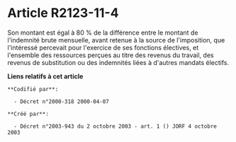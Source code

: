 # Article R2123-11-4

Son montant est égal à 80 % de la différence entre le montant de l'indemnité brute mensuelle, avant retenue à la source de
l'imposition, que l'intéressé percevait pour l'exercice de ses fonctions électives, et l'ensemble des ressources perçues au
titre des revenus du travail, des revenus de substitution ou des indemnités liées à d'autres mandats électifs.

**Liens relatifs à cet article**

	**Codifié par**:

	  - Décret n°2000-318 2000-04-07

	**Créé par**:

	  - Décret n°2003-943 du 2 octobre 2003 - art. 1 () JORF 4 octobre 2003
